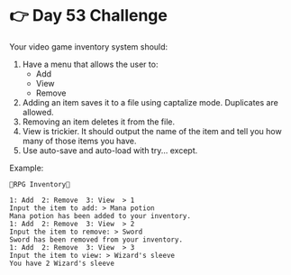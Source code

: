 # 👉 Day 53 Challenge

Your video game inventory system should:

1. Have a menu that allows the user to:
   - Add
   - View
   - Remove
2. Adding an item saves it to a file using captalize mode. Duplicates are allowed.
3. Removing an item deletes it from the file.
4. View is trickier. It should output the name of the item and tell you how many of those items you have.
5. Use auto-save and auto-load with try... except.

Example:

```
🌟RPG Inventory🌟

1: Add  2: Remove  3: View  > 1
Input the item to add: > Mana potion
Mana potion has been added to your inventory.
1: Add  2: Remove  3: View  > 2
Input the item to remove: > Sword
Sword has been removed from your inventory.
1: Add  2: Remove  3: View  > 3
Input the item to view: > Wizard's sleeve
You have 2 Wizard's sleeve
```
